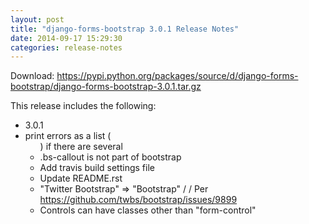 ```yaml
---
layout: post
title: "django-forms-bootstrap 3.0.1 Release Notes"
date: 2014-09-17 15:29:30
categories: release-notes
---
```


Download: <https://pypi.python.org/packages/source/d/django-forms-bootstrap/django-forms-bootstrap-3.0.1.tar.gz>

This release includes the following:

* 3.0.1
* print errors as a list (<ul>) if there are several
* .bs-callout is not part of bootstrap
* Add travis build settings file
* Update README.rst
* "Twitter Bootstrap" => "Bootstrap" /  / Per https://github.com/twbs/bootstrap/issues/9899
* Controls can have classes other than "form-control"
